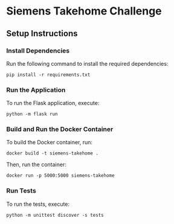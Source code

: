 # Siemens Takehome Challenge

## Setup Instructions

### Install Dependencies
Run the following command to install the required dependencies:
```
pip install -r requirements.txt
```

### Run the Application
To run the Flask application, execute:
```
python -m flask run
```

### Build and Run the Docker Container
To build the Docker container, run:
```
docker build -t siemens-takehome .
```

Then, run the container:
```
docker run -p 5000:5000 siemens-takehome
```

### Run Tests
To run the tests, execute:
```
python -m unittest discover -s tests
```
